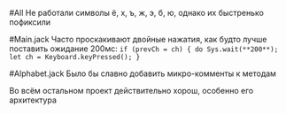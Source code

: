 #All
Не работали символы ё, х, ъ, ж, э, б, ю, однако их быстренько пофиксили

#Main.jack
Часто проскакивают двойные нажатия, как будто лучше поставить ожидание 200мс:
    ```
    if (prevCh = ch)
        {
            do Sys.wait(**200**);
            let ch = Keyboard.keyPressed();
        }
    ```

#Alphabet.jack
Было бы славно добавить микро-комменты к методам

Во всём остальном проект действительно хорош, особенно его архитектура
